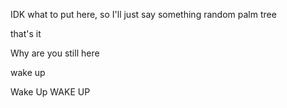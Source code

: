 IDK what to put here, so I'll just say something random
palm tree



that's it






Why are you still here






wake up

Wake Up
WAKE UP
